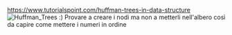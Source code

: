 https://www.tutorialspoint.com/huffman-trees-in-data-structure
![Huffman_Trees](https://user-images.githubusercontent.com/61363883/192754055-3c135299-6551-4d6c-b82f-3ded2062e538.jpg)
:)
Provare a creare i nodi ma non a metterli nell'albero così da capire come mettere i numeri in ordine

